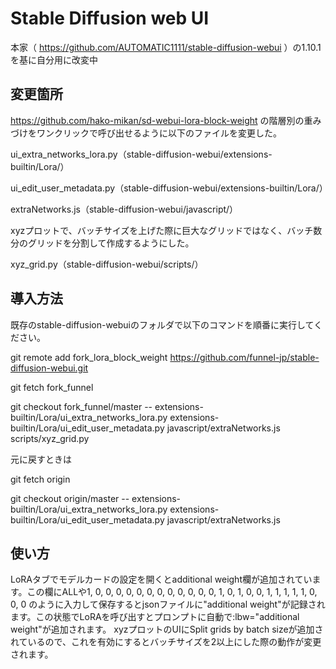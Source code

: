 # Stable Diffusion web UI
本家（ https://github.com/AUTOMATIC1111/stable-diffusion-webui ）の1.10.1を基に自分用に改変中

## 変更箇所
https://github.com/hako-mikan/sd-webui-lora-block-weight の階層別の重みづけをワンクリックで呼び出せるように以下のファイルを変更した。

ui_extra_networks_lora.py（stable-diffusion-webui/extensions-builtin/Lora/）

ui_edit_user_metadata.py（stable-diffusion-webui/extensions-builtin/Lora/）

extraNetworks.js（stable-diffusion-webui/javascript/）

xyzプロットで、バッチサイズを上げた際に巨大なグリッドではなく、バッチ数分のグリッドを分割して作成するようにした。

xyz_grid.py（stable-diffusion-webui/scripts/）

## 導入方法
既存のstable-diffusion-webuiのフォルダで以下のコマンドを順番に実行してください。

git remote add fork_lora_block_weight https://github.com/funnel-jp/stable-diffusion-webui.git

git fetch fork_funnel

git checkout fork_funnel/master -- extensions-builtin/Lora/ui_extra_networks_lora.py extensions-builtin/Lora/ui_edit_user_metadata.py javascript/extraNetworks.js scripts/xyz_grid.py

元に戻すときは

git fetch origin

git checkout origin/master -- extensions-builtin/Lora/ui_extra_networks_lora.py extensions-builtin/Lora/ui_edit_user_metadata.py javascript/extraNetworks.js

## 使い方
LoRAタブでモデルカードの設定を開くとadditional weight欄が追加されています。この欄にALLや1, 0, 0, 0, 0, 0, 0, 0, 0, 0, 0, 0, 0, 1, 0, 1, 0, 0, 1, 1, 1, 1, 1, 0, 0, 0 のように入力して保存するとjsonファイルに"additional weight"が記録されます。この状態でLoRAを呼び出すとプロンプトに自動で:lbw="additional weight"が追加されます。
xyzプロットのUIにSplit grids by batch sizeが追加されているので、これを有効にするとバッチサイズを2以上にした際の動作が変更されます。

